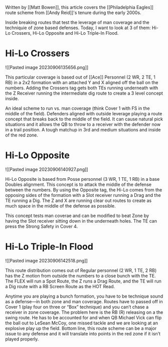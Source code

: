 Written by [[Matt Bowen]], this article covers the [[Philadelphia Eagles]] route scheme from [[Andy Reid]]'s tenure during the early 2000s. 


Inside breaking routes that test the leverage of man coverage and the techniquie of zone based defenses. Today, I want to look at 3 of them: Hi-Lo Crossers, Hi-Lo Opposite and Hi-Lo Triple-In Flood. 


# Hi-Lo Crossers
![[Pasted image 20230906135656.png]]

This particular coverage is based out of [[Ace]] Personnel (2 WR, 2 TE, 1 RB) in a 2x2 formation with an attached Y and X aligned off the ball on the numbers. Adding the Crossers tag gets both TEs running underneath with the Z Receiver running the intermediate dig route to create a 3 level concept inside. 

An ideal scheme to run vs. man coverage (think Cover 1 with FS in the middle of the field). Defenders aligned with outside leverage playing a route concept that breaks back to the middle of the field. It can cause natural pick situations and it allows the QB to throw to a receiver with the defender now in a trail position. A tough matchup in 3rd and medium situations and inside of the red zone.


# Hi-Lo Opposite
![[Pasted image 20230906140927.png]]

Hi-Lo Opposite is based from Posse personnel (3 WR, 1 TE, 1 RB) in a base Doubles alignment. This concept is to attack the middle of the defense between the numbers. By using the Opposite tag, the Hi-Lo comes from the opposing sides of the formation with a Slot receiver running a Drag and the TE running a Dig. The Z and X are running clear out routes to create as much space in the middle of the defense as possible. 

This concept tests man coverae and can be modified to beat Zone by having the Slot receiver sitting down in the underneath holes. The TE can press the Strong Safety in Cover 4. 


# Hi-Lo Triple-In Flood

![[Pasted image 20230906142518.png]]

This route distribution comes out of Regular personnel (2 WR, 1 TE, 2 RB) has the Z motion from outside the numbers to a close bunch with the TE. The FLEX will run a Spot Route, the Z runs a Drag Route, and the TE will run a Dig route with a RB Screen Route as the HOT Read. 

Anytime you are playing a bunch formation, you have to be technique sound as a defense—in both zone and man coverage. Routes have to passed off in Cover 1 (play four on three or “Box” technique) and you can’t chase a receiver in zone coverage. The problem here is the RB (R) releasing on a the swing route. He has to be accounted for and when QB Michael Vick can flip the ball out to LeSean McCoy, one missed tackle and we are looking at an explosive play up the field. Bottom line, this route scheme can be a major issue to any defense and it will translate into points in the red zone if it isn’t played properly.
